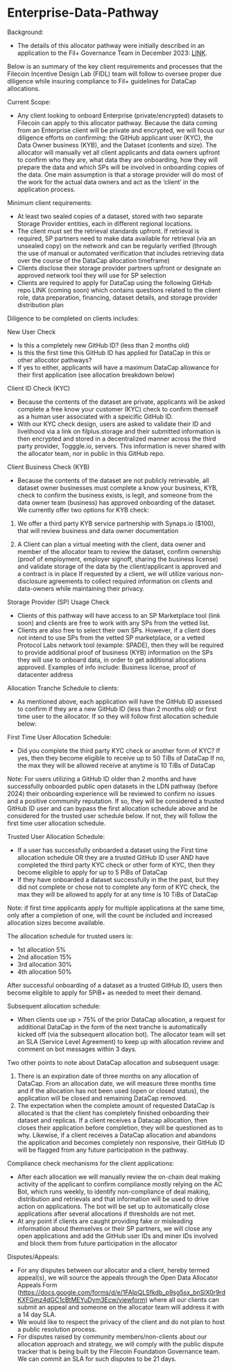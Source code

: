 # Enterprise-Data-Pathway

Background:
- The details of this allocator pathway were initially described in an application to the Fil+ Governance Team in December 2023: [LINK](https://github.com/filecoin-project/notary-governance/issues/997). 

Below is an summary of the key client requirements and processes that the Filecoin Incentive Design Lab (FIDL) team will follow to oversee proper due diligence while insuring compliance to Fil+ guidelines for DataCap allocations.

Current Scope: 
- Any client looking to onboard Enterprise (private/encrypted) datasets to Filecoin can apply to this allocator pathway. Because the data coming from an Enterprise client will be private and encrypted, we will focus our diligence efforts on confirming:
the GitHub applicant user (KYC), the Data Owner business (KYB), and the Dataset (contents and size). The allocator will manually vet all client applicants and data owners upfront to confirm who they are, what data they are onboarding, how they will prepare the data and which SPs will be involved in onboarding copies of the data.
One main assumption is that a storage provider will do most of the work for the actual data owners and act as the ‘client’ in the application process.

Minimum client requirements:
- At least two sealed copies of a dataset, stored with two separate Storage Provider entities, each in different regional locations.
- The client must set the retrieval standards upfront. If retrieval is required, SP partners need to make data available for retrieval (via an unsealed copy) on the network and can be regularly verified (through the use of manual or automated verification that includes retrieving data over the course of the DataCap allocation timeframe)
- Clients disclose their storage provider partners upfront or designate an approved network tool they will use for SP selection
- Clients are required to apply for DataCap using the following GitHub repo LINK (coming soon) which contains questions related to the client role, data preparation, financing, dataset details, and storage provider distribution plan

Diligence to be completed on clients includes:

New User Check
  - Is this a completely new GitHub ID? (less than 2 months old)
  - Is this the first time this GitHub ID has applied for DataCap in this or other allocotor pathways?
  - If yes to either, applicants will have a maximum DataCap allowance for their first application (see allocation breakdown below)

Client ID Check (KYC)
- Because the contents of the dataset are private, applicants will be asked complete a free know your customer (KYC) check to confirm themself as a human user associated with a speicific GitHub ID.
- With our KYC check design, users are asked to validate their ID and livelihood via a link on filplus.storage and their submitted information is then encrypted and stored in a decentralized manner across the third party provider, Togggle.io, servers. This information is never shared with the allocator team, nor in public in this GitHub repo. 

Client Business Check (KYB)
- Because the contents of the dataset are not publicly retrievable, all dataset owner businesses must complete a know your business, KYB, check to confirm the business exists, is legit, and someone from the data owner team (business) has approved onboarding of the dataset.
We currently offer two options for KYB check:
1) We offer a third party KYB service partnership with Synaps.io ($100), that will review business and data owner documentation

2) A Client can plan a virtual meeting with the client, data owner and member of the allocator team to review the dataset, confirm ownership (proof of employment, employer signoff, sharing the business license)
and validate storage of the data by the client/applicant is approved and a contract is in place
If requested by a client, we will utilize various non-disclosure agreements to collect required information on clients and data-owners while maintaining their privacy.

Storage Provider (SP) Usage Check
- Clients of this pathway will have access to an SP Marketplace tool (link soon) and clients are free to work with any SPs from the vetted list. 
- Clients are also free to select their own SPs. However, if a client does not intend to use SPs from the vetted SP marketplace, or a vetted Protocol Labs network tool (example: SPADE), then they will be required to provide additional proof of business (KYB) information on the SPs they will use to onboard data, in order to get additional allocations approved. Examples of info include: Business license, proof of datacenter address

Allocation Tranche Schedule to clients:
- As mentioned above, each application will have the GitHub ID assessed to confirm if they are a new GitHub ID (less than 2 months old) or first time user to the allocator. If so they will follow first allocation schedule below:

First Time User Allocation Schedule: 
- Did you complete the third party KYC check or another form of KYC? If yes, then they become eligible to receive up to 50 TiBs of DataCap
If no, the max they will be allowed receive at anytime is 10 TiBs of DataCap

Note: For users utilizing a GitHub ID older than 2 months and have successfully onboarded public open datasets in the LDN pathway (before 2024)
their onboarding experience will be reviewed to confirm no issues and a positive community reputation. If so, they will be considered a trusted GitHub ID user and can bypass the first allocation schedule above and be considered for the trusted user schedule below.  If not, they will follow the first time user allocation schedule.

Trusted User Allocation Schedule:
- If a user has successfully onboarded a dataset using the First time allocation schedule OR they are a trusted GitHub ID user
AND have completed the third party KYC check or other form of KYC, then they become eligible to apply for up to 5 PiBs of DataCap
- If they have onboarded a dataset successfully in the the past, but they did not complete or chose not to complete any form of KYC check, the max they will be allowed to apply for at any time  is 10 TiBs of DataCap

Note: if first time applicants apply for multiple applications at the same time, only after a completion of one, will the count be included and increased allocation sizes become available.

The allocation schedule for trusted users is:                                     
- 1st allocation         5%
- 2nd allocation        15%
- 3rd allocation        30%
- 4th allocation        50%

After successful onboarding of a dataset as a trusted GitHub ID, users then become eligible to apply for 5PiB+ as needed to meet their demand.

Subsequent allocation schedule:
- When clients use up > 75% of the prior DataCap allocation, a request for additional DataCap in the form of the next tranche is automatically kicked off (via the subsequent allocation bot). The allocator team will set an SLA (Service Level Agreement) to keep up with allocation review and comment on bot messages within 3 days.

Two other points to note about DataCap allocation and subsequent usage: 
1) There is an expiration date of three months on any allocation of DataCap. From an allocation date, we will measure three months time and if the allocation has not been used (open or closed status), the application will be closed and remaining DataCap removed.
2) The expectation when the complete amount of requested DataCap is allocated is that the client has completely finished onboarding their dataset and replicas. If a client receives a Datacap allocation, then closes their application before completion, they will be questioned as to why. Likewise, if a client receives a DataCap allocation and abandons the application and becomes completely non responsive, their GitHub ID will be flagged from any future participation in the pathway. 

Compliance check mechanisms for the client applications:
- After each allocation we will manually review the on-chain deal making activity of the applicant to confirm compliance mostly relying on the AC Bot, which runs weekly, to identify non-compliance of deal making, distribution and retrievals and that information will be used to drive action on applications. The bot will be set up to automatically close applications after several allocations if thresholds are not met.
- At any point if clients are caught providing fake or misleading information about themselves or their SP partners, we will close any open applications and add the GitHub user IDs and miner IDs involved and block them from future participation in the allocator

Disputes/Appeals:
- For any disputes between our allocator and a client, hereby termed appeal(s), we will source the appeals through the Open Data Allocator Appeals Form (https://docs.google.com/forms/d/e/1FAIpQLSfkdb_p9sg5sx_bnSlX0r9rdKXFGmz4dGC1cBtMEYuDym3Ecw/viewform) where all our clients can submit an appeal and someone on the allocator team will address it with a 14 day SLA. 
- We would like to respect the privacy of the client and do not plan to host a public resolution process.
- For disputes raised by community members/non-clients about our allocation approach and strategy, we will comply with the public dispute tracker that is being built by the Filecoin Foundation Governance team. We can commit an SLA for such disputes to be 21 days.

